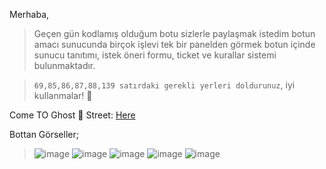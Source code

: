 Merhaba, 

> Geçen gün kodlamış olduğum botu sizlerle paylaşmak istedim botun amacı sunucunda birçok işlevi tek bir panelden görmek botun içinde sunucu tanıtımı, istek öneri formu, ticket ve kurallar sistemi bulunmaktadır.

> `69,85,86,87,88,139 satırdaki gerekli yerleri doldurunuz`, iyi kullanmalar! 🎉


Come TO Ghost 👻 Street: [Here](https://discord.gg/KCfCMKnFzK)


Bottan Görseller; 

> ![image](https://user-images.githubusercontent.com/83782358/176671024-e75e0e99-8299-430e-94b0-2d87080b6a30.png)
> ![image](https://user-images.githubusercontent.com/83782358/176671143-5d21e901-1863-454e-84e7-ae20a80a5362.png)
> ![image](https://user-images.githubusercontent.com/83782358/176671188-41efa95b-fe80-41f8-8461-64f186d40bd2.png)
> ![image](https://user-images.githubusercontent.com/83782358/176671278-63cc7a26-ff7d-4b5d-8028-e920e0b66724.png)
> ![image](https://user-images.githubusercontent.com/83782358/176671317-cd00d5c3-250b-424a-8127-edd41eb3ab60.png)
